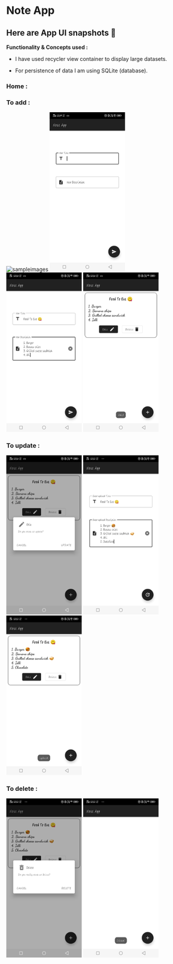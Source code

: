# Note App

## Here are App UI snapshots 🤍

<b> Functionality & Concepts used : </b>

- I have used recycler view container to display large datasets.

- For persistence of data I am using SQLite (database).

### Home :



### To add :

<img width="200" alt="sampleimages" src="create.jpg"> <img width="200" 
alt="sampleimages" src="https://raw.githubusercontent.com/ambasta-shalu/note-app/master/App-Snapshot/snapshot2.jpeg"> <img width="200" 
alt="sampleimages" src="https://raw.githubusercontent.com/ambasta-shalu/note-app/master/App-Snapshot/snapshot3.jpeg"> <img width="200" 
alt="sampleimages" src="https://raw.githubusercontent.com/ambasta-shalu/note-app/master/App-Snapshot/snapshot4.jpeg"> 


### To update :

<img width="200" alt="sampleimages" src="https://raw.githubusercontent.com/ambasta-shalu/note-app/master/App-Snapshot/snapshot5.jpeg"> <img width="200" 
alt="sampleimages" src="https://raw.githubusercontent.com/ambasta-shalu/note-app/master/App-Snapshot/snapshot6.jpeg"> <img width="200" 
alt="sampleimages" src="https://raw.githubusercontent.com/ambasta-shalu/note-app/master/App-Snapshot/snapshot7.jpeg"> 


### To delete :
<img width="200" alt="sampleimages" src="https://raw.githubusercontent.com/ambasta-shalu/note-app/master/App-Snapshot/snapshot8.jpeg"> <img width="200" 
alt="sampleimages" src="https://raw.githubusercontent.com/ambasta-shalu/note-app/master/App-Snapshot/snapshot9.jpeg">
